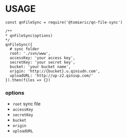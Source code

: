 # USAGE

```
const qnFileSync = require('@tomieric/qn-file-sync')

/**
* qnFileSync(options)
*/
qnFileSync({
  # sync folder
  root: './svn/www',
  accessKey: 'your access key',
  secretKey: 'your secret key',
  bucket: 'your bucket name',
  origin: 'http://{bucket}.u.qiniudn.com',
  uploadURL: 'http://up-z2.qiniup.com/'
}).then(files => {})
```

### options
  * `root` sync file 
  * `accessKey`
  * `secretKey`
  * `bucket`
  * `origin`
  * `uploadURL`